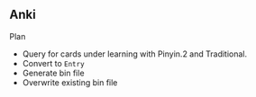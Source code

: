 ## Anki

Plan
* Query for cards under learning with Pinyin.2 and Traditional.
* Convert to `Entry`
* Generate bin file
* Overwrite existing bin file